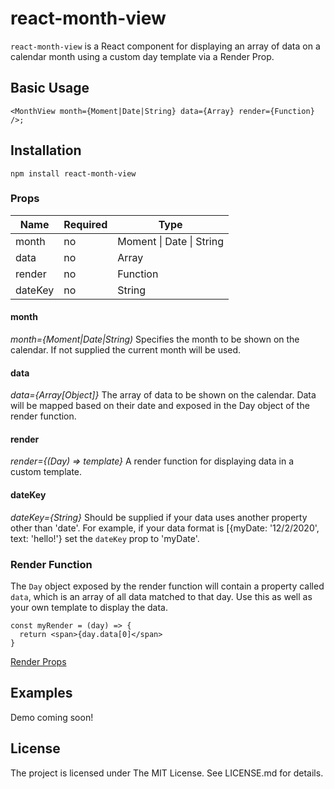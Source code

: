 # react-month-view

`react-month-view` is a React component for displaying an array of data on a calendar month using a custom day template via a Render Prop.

## Basic Usage

```
<MonthView month={Moment|Date|String} data={Array} render={Function} />;
 ```
 ## Installation
 ```
 npm install react-month-view
 ```
 
### Props
| Name              | Required | Type                             | 
|-------------------|----------|----------------------------------|
| month             | no       | Moment \| Date \| String         | 
| data              | no       | Array                            | 
| render            | no       | Function                         |
| dateKey           | no       | String                           |

#### month
*month={Moment|Date|String)*
Specifies the month to be shown on the calendar. If not supplied the current month will be used.

#### data
*data={Array[Object]}*
The array of data to be shown on the calendar. Data will be mapped based on their date and exposed in the Day object of the render function.

#### render
*render={(Day) => template}*
A render function for displaying data in a custom template. 

#### dateKey
*dateKey={String}*
Should be supplied if your data uses another property other than 'date'. For example, if your data format is [{myDate: '12/2/2020', text: 'hello!'} set the `dateKey` prop to 'myDate'.

### Render Function

The `Day` object exposed by the render function will contain a property called `data`, which is an array of all data matched to that day. Use this as well as your own template to display the data.
```
const myRender = (day) => {
  return <span>{day.data[0]</span>
}
```
[Render Props](https://reactjs.org/docs/render-props.html)

## Examples

Demo coming soon!

## License
The project is licensed under The MIT License. See LICENSE.md for details.
